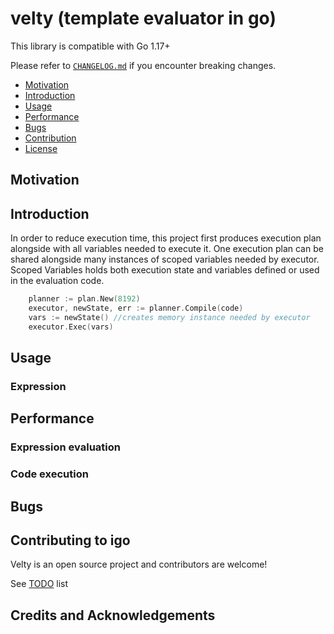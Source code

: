 # velty (template evaluator in go)

This library is compatible with Go 1.17+

Please refer to [`CHANGELOG.md`](CHANGELOG.md) if you encounter breaking changes.

- [Motivation](#motivation)
- [Introduction](#introduction)
- [Usage](#usage)
- [Performance](#performance)
- [Bugs](#bugs)
- [Contribution](#contributing-to-igo)
- [License](#license)

## Motivation

## Introduction

In order to reduce execution time, this project first produces execution plan alongside with all variables needed to execute it.
One execution plan can be shared alongside many instances of scoped variables needed by executor.
Scoped Variables holds both execution state  and  variables defined or used in the evaluation code.

```go
    planner := plan.New(8192)
    executor, newState, err := planner.Compile(code)
    vars := newState() //creates memory instance needed by executor 
    executor.Exec(vars)
```

## Usage

### Expression

## Performance

### Expression evaluation

### Code execution

## Bugs

## Contributing to igo

Velty is an open source project and contributors are welcome!

See [TODO](TODO.md) list

## Credits and Acknowledgements
